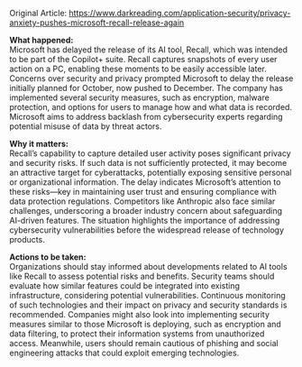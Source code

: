 Original Article: https://www.darkreading.com/application-security/privacy-anxiety-pushes-microsoft-recall-release-again

**What happened:**  
Microsoft has delayed the release of its AI tool, Recall, which was intended to be part of the Copilot+ suite. Recall captures snapshots of every user action on a PC, enabling these moments to be easily accessible later. Concerns over security and privacy prompted Microsoft to delay the release initially planned for October, now pushed to December. The company has implemented several security measures, such as encryption, malware protection, and options for users to manage how and what data is recorded. Microsoft aims to address backlash from cybersecurity experts regarding potential misuse of data by threat actors.

**Why it matters:**  
Recall’s capability to capture detailed user activity poses significant privacy and security risks. If such data is not sufficiently protected, it may become an attractive target for cyberattacks, potentially exposing sensitive personal or organizational information. The delay indicates Microsoft’s attention to these risks—key in maintaining user trust and ensuring compliance with data protection regulations. Competitors like Anthropic also face similar challenges, underscoring a broader industry concern about safeguarding AI-driven features. The situation highlights the importance of addressing cybersecurity vulnerabilities before the widespread release of technology products.

**Actions to be taken:**  
Organizations should stay informed about developments related to AI tools like Recall to assess potential risks and benefits. Security teams should evaluate how similar features could be integrated into existing infrastructure, considering potential vulnerabilities. Continuous monitoring of such technologies and their impact on privacy and security standards is recommended. Companies might also look into implementing security measures similar to those Microsoft is deploying, such as encryption and data filtering, to protect their information systems from unauthorized access. Meanwhile, users should remain cautious of phishing and social engineering attacks that could exploit emerging technologies.
